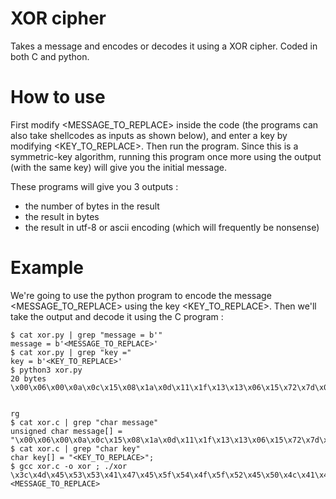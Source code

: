 # XOR cipher

Takes a message and encodes or decodes it using a XOR cipher. Coded in both C and python.

# How to use

First modify <MESSAGE_TO_REPLACE> inside the code (the programs can also take shellcodes as inputs as shown below), and enter a key by modifying <KEY_TO_REPLACE>. Then run the program. Since this is a symmetric-key algorithm, running this program once more using the output (with the same key) will give you the initial message.

These programs will give you 3 outputs : 
- the number of bytes in the result
- the result in bytes 
- the result in utf-8 or ascii encoding (which will frequently be nonsense)

# Example

We're going to use the python program to encode the message <MESSAGE_TO_REPLACE> using the key <KEY_TO_REPLACE>. Then we'll take the output and decode it using the C program :

```
$ cat xor.py | grep "message = b'"
message = b'<MESSAGE_TO_REPLACE>'
$ cat xor.py | grep "key ="
key = b'<KEY_TO_REPLACE>'
$ python3 xor.py
20 bytes
\x00\x06\x00\x0a\x0c\x15\x08\x1a\x0d\x11\x1f\x13\x13\x06\x15\x72\x7d\x08\x00\x67


rg
$ cat xor.c | grep "char message"
unsigned char message[] =  "\x00\x06\x00\x0a\x0c\x15\x08\x1a\x0d\x11\x1f\x13\x13\x06\x15\x72\x7d\x08\x00\x67";
$ cat xor.c | grep "char key" 
char key[] = "<KEY_TO_REPLACE>";
$ gcc xor.c -o xor ; ./xor 
\x3c\x4d\x45\x53\x53\x41\x47\x45\x5f\x54\x4f\x5f\x52\x45\x50\x4c\x41\x43\x45\x3e
<MESSAGE_TO_REPLACE>
```
